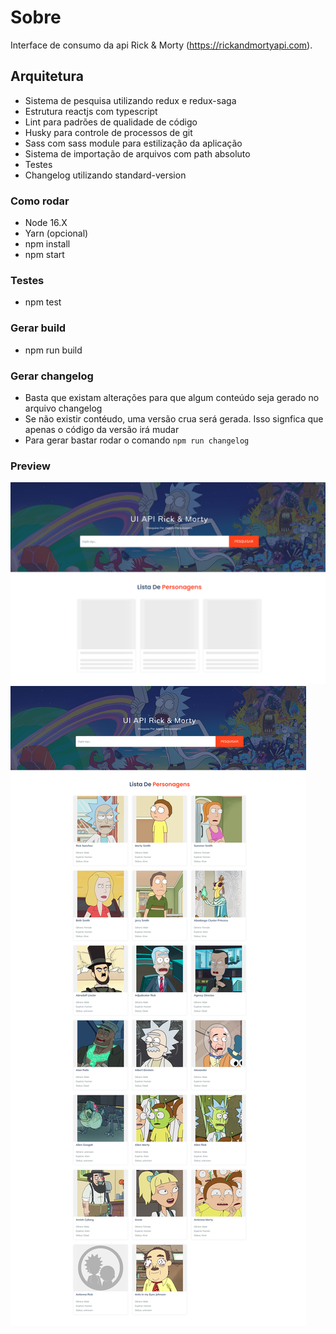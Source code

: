 # Sobre

Interface de consumo da api Rick &  Morty (https://rickandmortyapi.com).

## Arquitetura

- Sistema de pesquisa utilizando redux e redux-saga
- Estrutura reactjs com typescript
- Lint para padrões de qualidade de código
- Husky para controle de processos de git
- Sass com sass module para estilização da aplicação
- Sistema de importação de arquivos com path absoluto
- Testes
- Changelog utilizando standard-version

### Como rodar

- Node 16.X
- Yarn (opcional)
- npm install
- npm start

### Testes

- npm test

### Gerar build

- npm run build

### Gerar changelog

- Basta que existam alterações para que algum conteúdo seja gerado no arquivo changelog
- Se não existir contéudo, uma versão crua será gerada. Isso signfica que apenas o código da versão irá mudar
- Para gerar bastar rodar o comando `npm run changelog`

### Preview

![alt text](https://github.com/geeknection/react-js-ui-rick-and-morty/blob/main/screenshots/screen-loading.png?raw=true)
![alt text](https://github.com/geeknection/react-js-ui-rick-and-morty/blob/main/screenshots/screen-listing.png?raw=true)